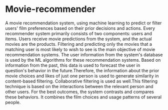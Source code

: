 # Movie-recommender
A movie recommendation system, using machine learning to predict or filter users' film preferences based on their prior decisions and actions.
Every recommender system primarily consists of two components: users and items. Users receive movie predictions from the system, and the actual movies are the products.
Filtering and predicting only the movies that a matching user is most likely to wish to see is the main objective of movie recommendation systems. The user information from the system's database is used by the ML algorithms for these recommendation systems. Based on information from the past, this data is used to forecast the user in question's behavior in the future.Therefore, the information about the prior movie choices and likes of just one person is used to generate similarity in content-based filtering.
Collaborative filtering is used as well.This filtering technique is based on the interactions between the relevant person and other users. For the best outcomes, the system contrasts and compares these behaviors. It combines the film choices and usage patterns of several people.
